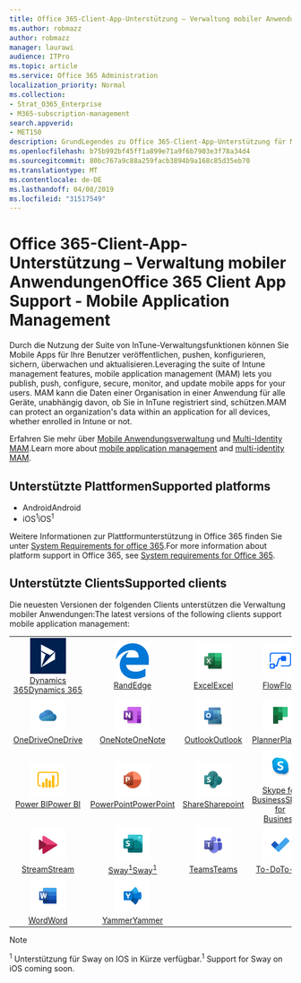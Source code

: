 ```yaml
---
title: Office 365-Client-App-Unterstützung – Verwaltung mobiler Anwendungen
ms.author: robmazz
author: robmazz
manager: laurawi
audience: ITPro
ms.topic: article
ms.service: Office 365 Administration
localization_priority: Normal
ms.collection:
- Strat_O365_Enterprise
- M365-subscription-management
search.appverid:
- MET150
description: GrundLegendes zu Office 365-Client-App-Unterstützung für Mobile Anwendungsverwaltung
ms.openlocfilehash: b75b992bf45ff1a899e71a9f6b7903e3f78a34d4
ms.sourcegitcommit: 80bc767a9c88a259facb3894b9a168c85d35eb70
ms.translationtype: MT
ms.contentlocale: de-DE
ms.lasthandoff: 04/08/2019
ms.locfileid: "31517549"
---
```

# <a name="office-365-client-app-support---mobile-application-management"></a><span data-ttu-id="7d473-103">Office 365-Client-App-Unterstützung – Verwaltung mobiler Anwendungen</span><span class="sxs-lookup"><span data-stu-id="7d473-103">Office 365 Client App Support - Mobile Application Management</span></span>

<span data-ttu-id="7d473-104">Durch die Nutzung der Suite von InTune-Verwaltungsfunktionen können Sie Mobile Apps für Ihre Benutzer veröffentlichen, pushen, konfigurieren, sichern, überwachen und aktualisieren.</span><span class="sxs-lookup"><span data-stu-id="7d473-104">Leveraging the suite of Intune management features, mobile application management (MAM) lets you publish, push, configure, secure, monitor, and update mobile apps for your users.</span></span> <span data-ttu-id="7d473-105">MAM kann die Daten einer Organisation in einer Anwendung für alle Geräte, unabhängig davon, ob Sie in InTune registriert sind, schützen.</span><span class="sxs-lookup"><span data-stu-id="7d473-105">MAM can protect an organization's data within an application for all devices, whether enrolled in Intune or not.</span></span>

<span data-ttu-id="7d473-106">Erfahren Sie mehr über [Mobile Anwendungsverwaltung](https://docs.microsoft.com/intune/mam-faq) und [Multi-Identity MAM](https://docs.microsoft.com/intune/app-protection-policy).</span><span class="sxs-lookup"><span data-stu-id="7d473-106">Learn more about [mobile application management](https://docs.microsoft.com/intune/mam-faq) and [multi-identity MAM](https://docs.microsoft.com/intune/app-protection-policy).</span></span>

## <a name="supported-platforms"></a><span data-ttu-id="7d473-107">Unterstützte Plattformen</span><span class="sxs-lookup"><span data-stu-id="7d473-107">Supported platforms</span></span>

 - <span data-ttu-id="7d473-108">Android</span><span class="sxs-lookup"><span data-stu-id="7d473-108">Android</span></span>
 - <span data-ttu-id="7d473-109">iOS<sup>1</sup></span><span class="sxs-lookup"><span data-stu-id="7d473-109">iOS<sup>1</sup></span></span>

<span data-ttu-id="7d473-110">Weitere Informationen zur Plattformunterstützung in Office 365 finden Sie unter [System Requirements for office 365](https://products.office.com/office-system-requirements).</span><span class="sxs-lookup"><span data-stu-id="7d473-110">For more information about platform support in Office 365, see [System requirements for Office 365](https://products.office.com/office-system-requirements).</span></span>

## <a name="supported-clients"></a><span data-ttu-id="7d473-111">Unterstützte Clients</span><span class="sxs-lookup"><span data-stu-id="7d473-111">Supported clients</span></span>

<span data-ttu-id="7d473-112">Die neuesten Versionen der folgenden Clients unterstützen die Verwaltung mobiler Anwendungen:</span><span class="sxs-lookup"><span data-stu-id="7d473-112">The latest versions of the following clients support mobile application management:</span></span>

| | | | | | |
|:---:|:---:|:---:|:---:|:---:|:---:|
| ![Dynamics 365-Symbol](media/o365-dynamics365-64x64.png) <br> [<span data-ttu-id="7d473-114">Dynamics 365</span><span class="sxs-lookup"><span data-stu-id="7d473-114">Dynamics 365</span></span>](https://dynamics.microsoft.com) | ![Kantensymbol](media/o365-edge-64x64.png) <br> [<span data-ttu-id="7d473-116">Rand</span><span class="sxs-lookup"><span data-stu-id="7d473-116">Edge</span></span>](https://www.microsoft.com/windows/microsoft-edge) | ![Excel-Symbol](media/o365-excel-64x64.png) <br> [<span data-ttu-id="7d473-118">Excel</span><span class="sxs-lookup"><span data-stu-id="7d473-118">Excel</span></span>](https://products.office.com/excel) | ![Fluss Symbol](media/o365-flow-64x64.png) <br> [<span data-ttu-id="7d473-120">Flow</span><span class="sxs-lookup"><span data-stu-id="7d473-120">Flow</span></span>](https://flow.microsoft.com) | ![Kaizala-Symbol](media/o365-kaizala-64x64.png) <br> [<span data-ttu-id="7d473-122">Kaizala</span><span class="sxs-lookup"><span data-stu-id="7d473-122">Kaizala</span></span>](https://products.office.com/en/business/microsoft-kaizala) 
| ![OneDrive for Business (Symbol)](media/o365-OneDrive-64x64.png) <br> [<span data-ttu-id="7d473-124">OneDrive</span><span class="sxs-lookup"><span data-stu-id="7d473-124">OneDrive</span></span>](https://products.office.com/onedrive-for-business/online-cloud-storage) | ![OneNote-Symbol](media/o365-OneNote-64x64.png) <br> [<span data-ttu-id="7d473-126">OneNote</span><span class="sxs-lookup"><span data-stu-id="7d473-126">OneNote</span></span>](https://products.office.com/onenote) | ![Outlook-Symbol](media/o365-outlook-64x64.png) <br> [<span data-ttu-id="7d473-128">Outlook</span><span class="sxs-lookup"><span data-stu-id="7d473-128">Outlook</span></span>](https://products.office.com/outlook) | ![Planner-Symbol](media/o365-planner-64x64.png) <br> [<span data-ttu-id="7d473-130">Planner</span><span class="sxs-lookup"><span data-stu-id="7d473-130">Planner</span></span>](https://products.office.com/business/task-management-software) | ![PowerApps-Symbol](media/o365-powerapps-64x64.png) <br> [<span data-ttu-id="7d473-132">PowerApps</span><span class="sxs-lookup"><span data-stu-id="7d473-132">PowerApps</span></span> ](https://powerapps.microsoft.com) 
| ![PowerBI-Symbol](media/o365-powerbi-64x64.png) <br> [<span data-ttu-id="7d473-134">Power BI</span><span class="sxs-lookup"><span data-stu-id="7d473-134">Power BI</span></span>](https://powerbi.microsoft.com) | ![PowerPoint-Symbol](media/o365-powerpoint-64x64.png) <br> [<span data-ttu-id="7d473-136">PowerPoint</span><span class="sxs-lookup"><span data-stu-id="7d473-136">PowerPoint</span></span>](https://products.office.com/powerpoint) | ![SharePoint-Symbol](media/o365-sharepoint-64x64.png) <br> [<span data-ttu-id="7d473-138">Share</span><span class="sxs-lookup"><span data-stu-id="7d473-138">Sharepoint</span></span>](https://products.office.com/sharepoint) | ![Skype for Business-Symbol](media/o365-skypeforbusiness-64x64.png) <br> [<span data-ttu-id="7d473-140">Skype for <br> Business</span><span class="sxs-lookup"><span data-stu-id="7d473-140">Skype for <br> Business</span></span>](https://www.skype.com/business/) | ![StaffHub-Symbol](media/o365-staffhub-64x64.png) <br> [<span data-ttu-id="7d473-142">StaffHub</span><span class="sxs-lookup"><span data-stu-id="7d473-142">StaffHub</span></span>](https://products.office.com/microsoft-staffhub/staff-scheduling-software) 
| ![Stream (Symbol)](media/o365-stream-64x64.png) <br> [<span data-ttu-id="7d473-144">Stream</span><span class="sxs-lookup"><span data-stu-id="7d473-144">Stream</span></span>](https://stream.microsoft.com) | ![Sway-Symbol](media/o365-sway-64x64.png) <br> [<span data-ttu-id="7d473-146">Sway<sup>1</sup></span><span class="sxs-lookup"><span data-stu-id="7d473-146">Sway<sup>1</sup></span></span>](https://sway.com) | ![Teams (Symbol)](media/o365-teams-64x64.png) <br> [<span data-ttu-id="7d473-148">Teams</span><span class="sxs-lookup"><span data-stu-id="7d473-148">Teams</span></span>](https://products.office.com/microsoft-teams/group-chat-software) | ![Aufgaben Symbol](media/o365-todo-64x64.png) <br> [<span data-ttu-id="7d473-150">To-Do</span><span class="sxs-lookup"><span data-stu-id="7d473-150">To-Do</span></span>](https://todo.microsoft.com) | ![Visio-Symbol](media/o365-visio-64x64.png) <br> [<span data-ttu-id="7d473-152">Visio</span><span class="sxs-lookup"><span data-stu-id="7d473-152">Visio</span></span>](https://products.office.com/visio/flowchart-software) 
| ![Word-Symbol](media/o365-word-64x64.png) <br> [<span data-ttu-id="7d473-154">Word</span><span class="sxs-lookup"><span data-stu-id="7d473-154">Word</span></span>](https://products.office.com/word) | ![Jammern-Symbol](media/o365-yammer-64x64.png) <br> [<span data-ttu-id="7d473-156">Yammer</span><span class="sxs-lookup"><span data-stu-id="7d473-156">Yammer</span></span>](https://products.office.com/yammer/yammer-overview)

> [!NOTE]
> <span data-ttu-id="7d473-157"><sup>1</sup> Unterstützung für Sway on IOS in Kürze verfügbar.</span><span class="sxs-lookup"><span data-stu-id="7d473-157"><sup>1</sup> Support for Sway on iOS coming soon.</span></span>
